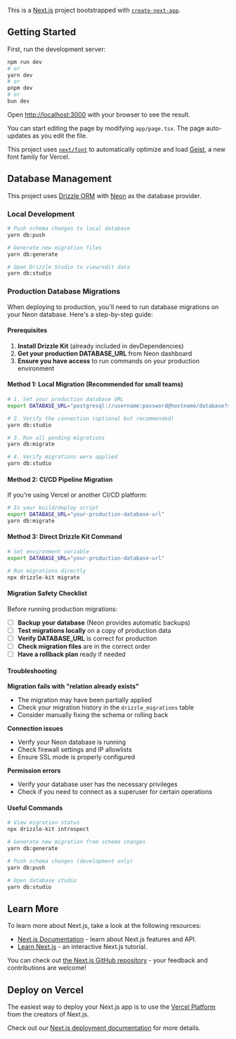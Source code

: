 This is a [Next.js](https://nextjs.org) project bootstrapped with [`create-next-app`](https://nextjs.org/docs/app/api-reference/cli/create-next-app).

## Getting Started

First, run the development server:

```bash
npm run dev
# or
yarn dev
# or
pnpm dev
# or
bun dev
```

Open [http://localhost:3000](http://localhost:3000) with your browser to see the result.

You can start editing the page by modifying `app/page.tsx`. The page auto-updates as you edit the file.

This project uses [`next/font`](https://nextjs.org/docs/app/building-your-application/optimizing/fonts) to automatically optimize and load [Geist](https://vercel.com/font), a new font family for Vercel.

## Database Management

This project uses [Drizzle ORM](https://orm.drizzle.team/) with [Neon](https://neon.tech/) as the database provider.

### Local Development

```bash
# Push schema changes to local database
yarn db:push

# Generate new migration files
yarn db:generate

# Open Drizzle Studio to view/edit data
yarn db:studio
```

### Production Database Migrations

When deploying to production, you'll need to run database migrations on your Neon database. Here's a step-by-step guide:

#### Prerequisites

1. **Install Drizzle Kit** (already included in devDependencies)
2. **Get your production DATABASE_URL** from Neon dashboard
3. **Ensure you have access** to run commands on your production environment

#### Method 1: Local Migration (Recommended for small teams)

```bash
# 1. Set your production database URL
export DATABASE_URL="postgresql://username:password@hostname/database?sslmode=require"

# 2. Verify the connection (optional but recommended)
yarn db:studio

# 3. Run all pending migrations
yarn db:migrate

# 4. Verify migrations were applied
yarn db:studio
```

#### Method 2: CI/CD Pipeline Migration

If you're using Vercel or another CI/CD platform:

```bash
# In your build/deploy script
export DATABASE_URL="your-production-database-url"
yarn db:migrate
```

#### Method 3: Direct Drizzle Kit Command

```bash
# Set environment variable
export DATABASE_URL="your-production-database-url"

# Run migrations directly
npx drizzle-kit migrate
```

#### Migration Safety Checklist

Before running production migrations:

- [ ] **Backup your database** (Neon provides automatic backups)
- [ ] **Test migrations locally** on a copy of production data
- [ ] **Verify DATABASE_URL** is correct for production
- [ ] **Check migration files** are in the correct order
- [ ] **Have a rollback plan** ready if needed

#### Troubleshooting

**Migration fails with "relation already exists"**
- The migration may have been partially applied
- Check your migration history in the `drizzle_migrations` table
- Consider manually fixing the schema or rolling back

**Connection issues**
- Verify your Neon database is running
- Check firewall settings and IP allowlists
- Ensure SSL mode is properly configured

**Permission errors**
- Verify your database user has the necessary privileges
- Check if you need to connect as a superuser for certain operations

#### Useful Commands

```bash
# View migration status
npx drizzle-kit introspect

# Generate new migration from schema changes
yarn db:generate

# Push schema changes (development only)
yarn db:push

# Open database studio
yarn db:studio
```

## Learn More

To learn more about Next.js, take a look at the following resources:

- [Next.js Documentation](https://nextjs.org/docs) - learn about Next.js features and API.
- [Learn Next.js](https://nextjs.org/learn) - an interactive Next.js tutorial.

You can check out [the Next.js GitHub repository](https://github.com/vercel/next.js) - your feedback and contributions are welcome!

## Deploy on Vercel

The easiest way to deploy your Next.js app is to use the [Vercel Platform](https://vercel.com/new?utm_medium=default-template&filter=next.js&utm_source=create-next-app&utm_campaign=create-next-app-readme) from the creators of Next.js.

Check out our [Next.js deployment documentation](https://nextjs.org/docs/app/building-your-application/deploying) for more details.
